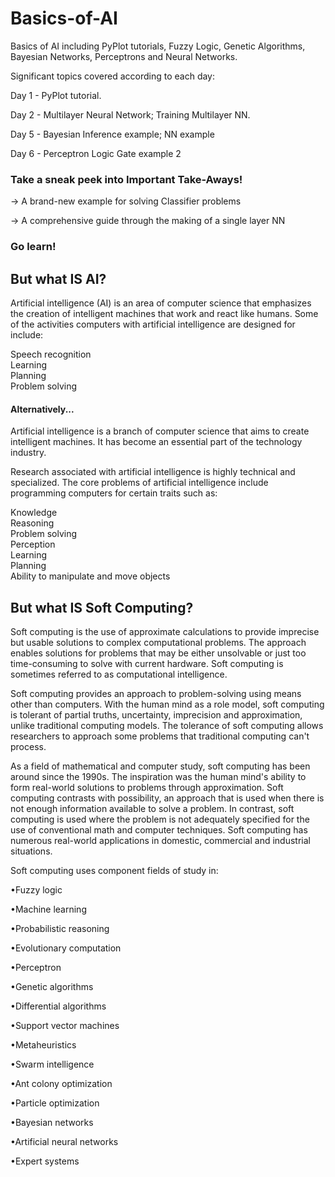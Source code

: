 # Basics-of-AI
Basics of AI including PyPlot tutorials, Fuzzy Logic, Genetic Algorithms, Bayesian Networks, Perceptrons and Neural Networks.

Significant topics covered according to each day:

Day 1 - PyPlot tutorial.

Day 2 - Multilayer Neural Network; Training Multilayer NN.

Day 5 - Bayesian Inference example; NN example

Day 6 - Perceptron Logic Gate example 2

### Take a sneak peek into Important Take-Aways!
-> A brand-new example for solving Classifier problems

-> A comprehensive guide through the making of a single layer NN

### Go learn!

## But what IS AI?

Artificial intelligence (AI) is an area of computer science that emphasizes the creation of intelligent machines that work and react like humans. Some of the activities computers with artificial intelligence are designed for include:

Speech recognition<br>
Learning<br>
Planning<br>
Problem solving<br>

#### Alternatively...

Artificial intelligence is a branch of computer science that aims to create intelligent machines. It has become an essential part of the technology industry.

Research associated with artificial intelligence is highly technical and specialized. The core problems of artificial intelligence include programming computers for certain traits such as:

Knowledge<br>
Reasoning<br>
Problem solving<br>
Perception<br>
Learning<br>
Planning<br>
Ability to manipulate and move objects<br>

## But what IS Soft Computing?

Soft computing is the use of approximate calculations to provide imprecise but usable solutions to complex computational problems. The approach enables solutions for problems that may be either unsolvable or just too time-consuming to solve with current hardware. Soft computing is sometimes referred to as computational intelligence.

Soft computing provides an approach to problem-solving using means other than computers. With the human mind as a role model, soft computing is tolerant of partial truths, uncertainty, imprecision and approximation, unlike traditional computing models. The tolerance of soft computing allows researchers to approach some problems that traditional computing can't process.  

As a field of mathematical and computer study, soft computing has been around since the 1990s. The inspiration was the human mind's ability to form real-world solutions to problems through approximation. Soft computing contrasts with possibility, an approach that is used when there is not enough information available to solve a problem. In contrast, soft computing is used where the problem is not adequately specified for the use of conventional math and computer techniques. Soft computing has numerous real-world applications in domestic, commercial and industrial situations.

Soft computing uses component fields of study in:

•Fuzzy logic</p>
•Machine learning</p>
•Probabilistic reasoning</p>
•Evolutionary computation</p>
•Perceptron</p>
•Genetic algorithms</p>
•Differential algorithms</p>
•Support vector machines</p>
•Metaheuristics</p>
•Swarm intelligence</p>
•Ant colony optimization</p>
•Particle optimization</p>
•Bayesian networks</p>
•Artificial neural networks</p>
•Expert systems</p>
